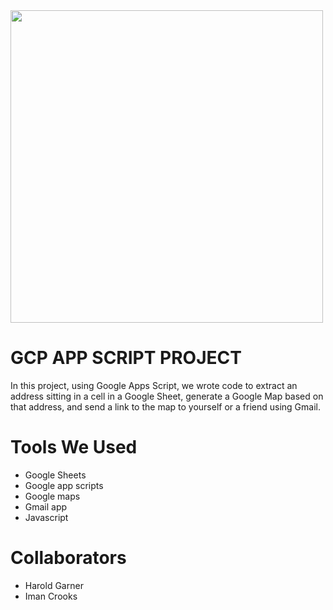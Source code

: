 <img src = "readmeimages/google-cloud-logo-1.png" width = 500>

# **GCP APP SCRIPT PROJECT**

In this project, using Google Apps Script, we wrote code to extract an address sitting in a cell in a Google Sheet, generate a Google Map based on that address, and send a link to the map to yourself or a friend using Gmail.

# **Tools We Used**
- Google Sheets
- Google app scripts
- Google maps
- Gmail app
- Javascript

# **Collaborators**
- Harold Garner
- Iman Crooks